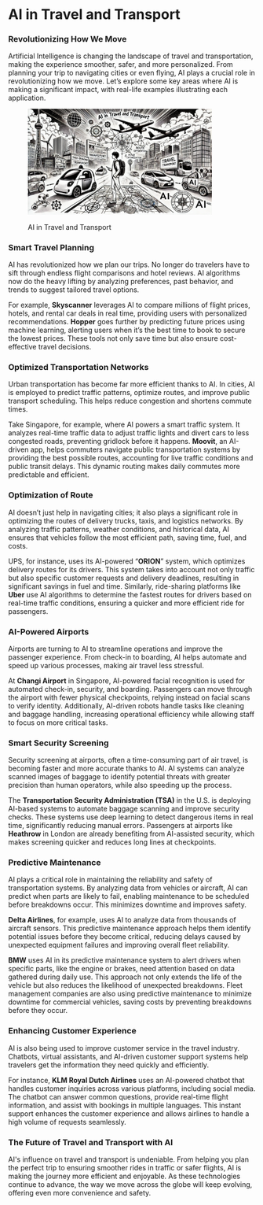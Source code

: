 # AI in Travel and Transport

### Revolutionizing How We Move

Artificial Intelligence is changing the landscape of travel and transportation, making the experience smoother, safer, and more personalized. From planning your trip to navigating cities or even flying, AI plays a crucial role in revolutionizing how we move. Let’s explore some key areas where AI is making a significant impact, with real-life examples illustrating each application.

<div align="left">

<figure><img src="../../.gitbook/assets/image (42).png" alt="" width="375"><figcaption><p>AI in Travel and Transport</p></figcaption></figure>

</div>

### Smart Travel Planning

AI has revolutionized how we plan our trips. No longer do travelers have to sift through endless flight comparisons and hotel reviews. AI algorithms now do the heavy lifting by analyzing preferences, past behavior, and trends to suggest tailored travel options.

For example, **Skyscanner** leverages AI to compare millions of flight prices, hotels, and rental car deals in real time, providing users with personalized recommendations. **Hopper** goes further by predicting future prices using machine learning, alerting users when it’s the best time to book to secure the lowest prices. These tools not only save time but also ensure cost-effective travel decisions.

### Optimized Transportation Networks

Urban transportation has become far more efficient thanks to AI. In cities, AI is employed to predict traffic patterns, optimize routes, and improve public transport scheduling. This helps reduce congestion and shortens commute times.

Take Singapore, for example, where AI powers a smart traffic system. It analyzes real-time traffic data to adjust traffic lights and divert cars to less congested roads, preventing gridlock before it happens. **Moovit**, an AI-driven app, helps commuters navigate public transportation systems by providing the best possible routes, accounting for live traffic conditions and public transit delays. This dynamic routing makes daily commutes more predictable and efficient.

### Optimization of Route

AI doesn’t just help in navigating cities; it also plays a significant role in optimizing the routes of delivery trucks, taxis, and logistics networks. By analyzing traffic patterns, weather conditions, and historical data, AI ensures that vehicles follow the most efficient path, saving time, fuel, and costs.

UPS, for instance, uses its AI-powered “**ORION**” system, which optimizes delivery routes for its drivers. This system takes into account not only traffic but also specific customer requests and delivery deadlines, resulting in significant savings in fuel and time. Similarly, ride-sharing platforms like **Uber** use AI algorithms to determine the fastest routes for drivers based on real-time traffic conditions, ensuring a quicker and more efficient ride for passengers.

### AI-Powered Airports

Airports are turning to AI to streamline operations and improve the passenger experience. From check-in to boarding, AI helps automate and speed up various processes, making air travel less stressful.

At **Changi Airport** in Singapore, AI-powered facial recognition is used for automated check-in, security, and boarding. Passengers can move through the airport with fewer physical checkpoints, relying instead on facial scans to verify identity. Additionally, AI-driven robots handle tasks like cleaning and baggage handling, increasing operational efficiency while allowing staff to focus on more critical tasks.

### Smart Security Screening

Security screening at airports, often a time-consuming part of air travel, is becoming faster and more accurate thanks to AI. AI systems can analyze scanned images of baggage to identify potential threats with greater precision than human operators, while also speeding up the process.

The **Transportation Security Administration (TSA)** in the U.S. is deploying AI-based systems to automate baggage scanning and improve security checks. These systems use deep learning to detect dangerous items in real time, significantly reducing manual errors. Passengers at airports like **Heathrow** in London are already benefiting from AI-assisted security, which makes screening quicker and reduces long lines at checkpoints.

### Predictive Maintenance

AI plays a critical role in maintaining the reliability and safety of transportation systems. By analyzing data from vehicles or aircraft, AI can predict when parts are likely to fail, enabling maintenance to be scheduled before breakdowns occur. This minimizes downtime and improves safety.

**Delta Airlines**, for example, uses AI to analyze data from thousands of aircraft sensors. This predictive maintenance approach helps them identify potential issues before they become critical, reducing delays caused by unexpected equipment failures and improving overall fleet reliability.

**BMW** uses AI in its predictive maintenance system to alert drivers when specific parts, like the engine or brakes, need attention based on data gathered during daily use. This approach not only extends the life of the vehicle but also reduces the likelihood of unexpected breakdowns. Fleet management companies are also using predictive maintenance to minimize downtime for commercial vehicles, saving costs by preventing breakdowns before they occur.

### Enhancing Customer Experience

AI is also being used to improve customer service in the travel industry. Chatbots, virtual assistants, and AI-driven customer support systems help travelers get the information they need quickly and efficiently.

For instance, **KLM Royal Dutch Airlines** uses an AI-powered chatbot that handles customer inquiries across various platforms, including social media. The chatbot can answer common questions, provide real-time flight information, and assist with bookings in multiple languages. This instant support enhances the customer experience and allows airlines to handle a high volume of requests seamlessly.

### The Future of Travel and Transport with AI

AI's influence on travel and transport is undeniable. From helping you plan the perfect trip to ensuring smoother rides in traffic or safer flights, AI is making the journey more efficient and enjoyable. As these technologies continue to advance, the way we move across the globe will keep evolving, offering even more convenience and safety.
